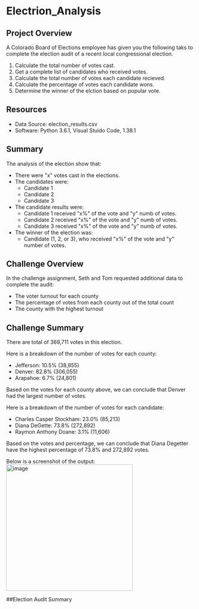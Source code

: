 # Electrion_Analysis

## Project Overview
A Colorado Board of Elections employee has given you the following taks to complete the election audit of a recent local congressional election.

1. Calculate the total number of votes cast.
2. Get a complete list of candidates who received votes.
3. Calculate the total number of votes each candidate recieved.
4. Calculate the percentage of votes each candidate wons.
5. Determine the winner of the elction based on popular vote.

## Resources
- Data Source: election_results.csv
- Software: Python 3.6.1, Visual Stuido Code, 1.38.1

## Summary
The analysis of the election show that:
- There were "x" votes cast in the elections.
- The candidates were:
    - Candidate 1
    - Candidate 2
    - Candidate 3
- The candidate results were:
    - Candidate 1 received "x%" of the vote and "y" numb of votes.
    - Candidate 2 received "x%" of the vote and "y" numb of votes.
    - Candidate 3 received "x%" of the vote and "y" numb of votes. 
- The winner of the election was:
    - Candidate (1, 2, or 3), who received "x%" of the vote and "y" number of votes.

## Challenge Overview
In the challenge assignment, Seth and Tom requested additional data to complete the audit:
* The voter turnout for each county
* The percentage of votes from each county out of the total count
* The county with the highest turnout

## Challenge Summary
There are total of 369,711 votes in this election. 

Here is a breakdown of the number of votes for each county:
* Jefferson: 10.5% (38,855)
* Denver: 82.8% (306,055)
* Arapahoe: 6.7% (24,801)

Based on the votes for each county above, we can conclude that Denver had the largest number of votes.

Here is a breakdown of the number of votes for each candidate:
* Charles Casper Stockham: 23.0% (85,213)
* Diana DeGette: 73.8% (272,892)
* Raymon Anthony Doane: 3.1% (11,606)

Based on the votes and percentage, we can conclude that Diana Degetter have the highest percentage of 73.8% and 272,892 votes. 

Below is a screenshot of the output:
<img width="338" alt="image" src="https://user-images.githubusercontent.com/107168891/178170387-f5a988f0-a828-4c9a-89d5-14a099d340dc.png">

##Election Audit Summary
